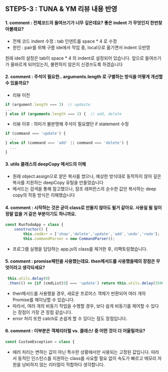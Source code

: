 ## STEP5-3 : TUNA & YM 리뷰 내용 반영  


#### 1. comment : 전체코드의 들여쓰기가 너무 깊은데요? 좋은 indent 가 무엇인지 한번찾아볼래요?

- 전체 코드 indent 수정 : tab 인덴트를 space * 4 로 수정
- 원인 : pair를 위해 구름 ide에서 작업 중, local으로 옮기면서 indent 오반영

원래 ide의 설정은 tab이 space * 4 의 indent로 설정되어 있습니다.
앞으로 들여쓰기가 올바르게 되어있는지, 불편하지 않은지 신경쓰도록 하겠습니다  

  
#### 2. comment : 주석이 필요한.. arguments.length 로 구별하는 방식을 어떻게 개선할 수 있을까요?
- 리뷰 이전  
```javascript
if (argument.length === 3)  // updaste
...
} else if (arguments.length === 2) {  // add, delete
```

- 리뷰 이후 : 의미가 불분명해 주석이 필요했던 if statement 수정  

```javascript
if (command === 'update') { 
  ...	
} else if (command === 'add' || command === 'delete') {  
  ...
}
```  
  
#### 3. utils 클래스의 deepCopy 메서드의 이해

- 원래 object.assign으로 얕은 복사를 썼으나, 예상한 방식대로 동작하지 않아 깊은 복사를 지원하는 deepCopy 유틸을 만들었습니다
- 메서드는 검색을 통해 참고했으나, 참조 레퍼런스의 순수한 값만 복사하는 deep copy의 작동 방식은 이해했습니다

  
#### 4. comment : 시작하는 것은 굳이 class로 만들지 않아도 될거 같아요. 사용일 될 일이 정말 없을 거 같은 부분이기도 하니까요.

```javascript
const RunTodoApp = class {
	constructor() {
		this.cmdArr = ['show','delete','update','add','undo','redo'];
		this.commandParser = new CommandParser();
```

- 프로그램 실행을 담당하는 app.js의 class를 제거한 후, 리팩토링했습니다.

  
#### 5. comment : promise패턴을 사용했는데요. then메서드를 사용했을때의 장점은 무엇이라고 생각되세요?

```javascript
 this.utils.delay(0)
 .then(() => {if (cmdList[0] === 'update') return this.utils.delay(3500);})
```

- then메서드를 사용했을 경우, 새로운 프로미스 객체가 반환되어 여러 개의 Promise를 체이닝할 수 있습니다.
- 따라서, 여러 개의 비동기 작업을 수행할 경우, 보다 쉽게 비동기를 제어할 수 있다는 장점이 가장 큰 장점 같습니다.
- error 처리 또한 catch로 손쉽게 할 수 있다는 점도 장점입니다.
  
#### 6. comment : 이부분은 객체리터럴 vs. 클래스! 중 어떤 것이 더 어울릴까요?
```javascript
const CustomException = class {
```
- 에러 처리는 변하는 값이 아닌 특수한 상황에서만 사용되는 고정된 값입니다. 따라서 동적인 인스턴스를 지원하는 class를 사요할 필요 없이
속도가 빠르고 메모리 자원을 낭비하지 않는 리터럴이 적합하다 생각합니다.
